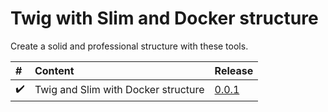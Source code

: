 # Twig with Slim and Docker structure
Create a solid and professional structure with these tools.


|   #                        | Content                                       | Release                 |
|:---------------------------|:----------------------------------------------|:---------------------------|
| :heavy_check_mark:         | Twig and Slim with Docker structure           | [0.0.1](https://github.com/edsonjuniornarvaes/twig-slim-docker-structure/releases/tag/0.0.1) 
